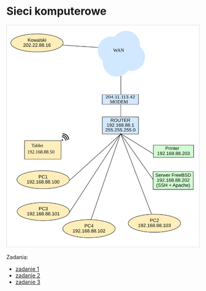 # Sieci komputerowe

<img src="./imgs/graphviz/network.svg" >

Zadania:


- [zadanie 1](https://github.com/cmsrs/school/blob/main/networking/task1/README.md)
- [zadanie 2](https://github.com/cmsrs/school/blob/main/networking/task2/README.md)
- [zadanie 3](https://github.com/cmsrs/school/blob/main/networking/task3/README.md)
